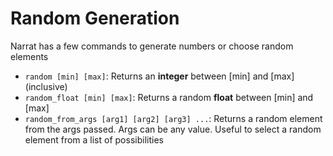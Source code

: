 # Random Generation

Narrat has a few commands to generate numbers or choose random elements

* `random [min] [max]`: Returns an **integer** between \[min] and \[max] (inclusive)
* `random_float [min] [max]`: Returns a random **float** between \[min] and \[max]
* `random_from_args [arg1] [arg2] [arg3] ...`: Returns a random element from the args passed. Args can be any value. Useful to select a random element from a list of possibilities
